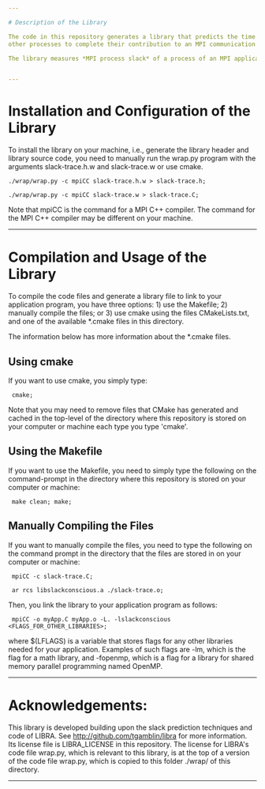 ```yaml
---

# Description of the Library

The code in this repository generates a library that predicts the time that a process of an MPI program spends waiting for 
other processes to complete their contribution to an MPI communication function during application execution.

The library measures *MPI process slack* of a process of an MPI application running on a supercomputer. The term *MPI process slack* refers to the time that an MPI process spends waiting on other MPI processes to contribute their portion of messages to an interprocess communication function in MPI application run on a supercomputer.


---
```


# Installation and Configuration of the Library

To install the library on your machine, i.e., generate the library header and library source code, you need to manually run the wrap.py program with the arguments slack-trace.h.w and slack-trace.w or use cmake. 

    ./wrap/wrap.py -c mpiCC slack-trace.h.w > slack-trace.h;
    
    ./wrap/wrap.py -c mpiCC slack-trace.w > slack-trace.C; 


Note that mpiCC is the command for a MPI C++ compiler. The command for the MPI C++ compiler may be different on your machine.

---

# Compilation and Usage of the Library

To compile the code files and generate a library file to link to your application program, you have three options: 1) use the Makefile; 2) manually compile the files; or 3) use cmake using the files CMakeLists.txt, and one of the available \*.cmake files in this directory. 

The information below has more information about the \*.cmake files.


## Using cmake

If you want to use cmake, you simply type: 

     cmake; 
 
 
Note that you may need to remove files that CMake has generated and cached in the top-level of the directory where this repository is stored on your computer or machine each type you type 'cmake'.

## Using the Makefile

If you want to use the Makefile, you need to simply type the following on the command-prompt in the directory where this repository is stored on your computer or machine:

     make clean; make;


## Manually Compiling the Files

If you want to manually compile the files, you need to type the following on the command prompt in the directory that the files are stored in on your computer or machine:                                 
          
     mpiCC -c slack-trace.C;
     
     ar rcs libslackconscious.a ./slack-trace.o;    


Then, you link the library to your application program as follows: 


     mpiCC -o myApp.C myApp.o -L. -lslackconscious <FLAGS_FOR_OTHER_LIBRARIES>;
     

where $(LFLAGS) is a variable that stores flags for any other libraries needed for your application. Examples of 
such flags are -lm, which is the flag for a math library, and -fopenmp, which is a flag for a library for shared memory parallel programming named OpenMP. 


---

# Acknowledgements: 

This library is developed building upon the slack prediction techniques and code of LIBRA. See http://github.com/tgamblin/libra for more information. Its license file is LIBRA_LICENSE in this repository. The license for LIBRA's code file wrap.py, which is relevant to this library, is at the top of a version of the code file wrap.py, which is copied to this folder ./wrap/ of this directory.

---
